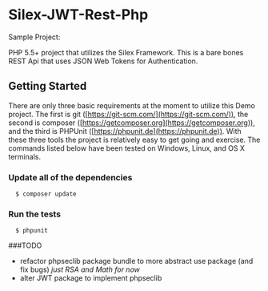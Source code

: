 # Silex-JWT-Rest-Php
Sample Project: 

PHP 5.5+ project that utilizes the Silex Framework.  This is a bare bones REST Api that uses JSON Web Tokens for Authentication.

## Getting Started
There are only three basic requirements at the moment to utilize this Demo project.  The first is git ([https://git-scm.com/](https://git-scm.com/)),
the second is composer ([https://getcomposer.org](https://getcomposer.org)), and the third is PHPUnit ([https://phpunit.de](https://phpunit.de)).
With these three tools the project is relatively easy to get going and exercise.  The commands listed below have been
tested on Windows, Linux, and OS X terminals.


###  Update all of the dependencies

```
  $ composer update
```

###  Run the tests

```
  $ phpunit
```

###TODO

 - refactor phpseclib package bundle to more abstract use package (and fix bugs) *just RSA and Math for now*
 - alter JWT package to implement phpseclib



